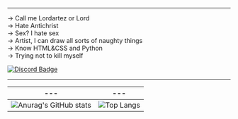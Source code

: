 

---
→ Call me Lordartez or Lord<br>
→ Hate Antichrist<br>
→ Sex? I hate sex<br>
→ Artist, I can draw all sorts of naughty things<br>
→ Know HTML&CSS and Python<br>
→ Trying not to kill myself<br>

[![Discord Badge](https://img.shields.io/badge/Discord-7289DA?style=for-the-badge&logo=discord&logoColor=white)](https://discordapp.com/users/307835379971653642)

---

| ---  | --- |
| ------------- | ------------- |
| ![Anurag's GitHub stats](https://github-readme-stats.vercel.app/api?username=Lordartez&theme=transparent&show_icons=true)  |  ![Top Langs](https://github-readme-stats.vercel.app/api/top-langs/?username=Lordartez&layout=compact)

<!---
FUCK THE RULES
--->
